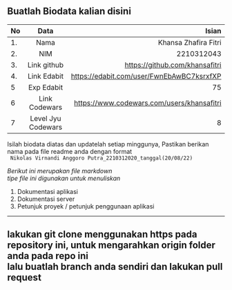 **Buatlah Biodata kalian disini** <br />
----------------------------------------
|No | Data  | Isian|
|---|:-------:|------:|
|1. |Nama     | Khansa Zhafira Fitri |
|2.| NIM        | 2210312043 |
|3. |Link github | https://github.com/khansafitri |
|4.| Link Edabit | https://edabit.com/user/FwnEbAwBC7ksrxfXP |
|5|Exp Edabit   | 75 |
|6| Link Codewars| https://www.codewars.com/users/khansafitri |
|7| Level Jyu Codewars|8|

Isilah biodata diatas dan updatelah setiap minggunya,
Pastikan berikan nama pada file readme anda dengan format <br/>
`
Nikolas Virnandi Anggoro Putra_2210312020_tanggal(20/08/22)` 

*Berikut ini merupakan file markdown <br/> tipe file ini digunakan untuk menuliskan*
1. Dokumentasi aplikasi
2. Dokumentasi server
3. Petunjuk proyek / petunjuk penggunaan aplikasi
----
**lakukan git clone menggunakan https pada repository ini, untuk mengarahkan origin folder anda pada repo ini<br/> lalu buatlah branch anda sendiri dan lakukan pull request**
----

